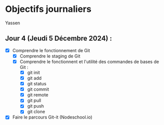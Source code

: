 # Objectifs journaliers

Yassen

## Jour 4 (Jeudi 5 Décembre 2024) :


- [x] Comprendre le fonctionnement de Git
  - [x] Comprendre le staging de Git
  - [x] Comprendre le fonctionnent et l'utilité des commandes de bases de Git :
    - [x] git init
    - [x] git add
    - [x] git status
    - [x] git commit
    - [x] git remote
    - [x] git pull
    - [x] git push
    - [x] git clone
- [x] Faire le parcours Git-it (Nodeschool.io)
